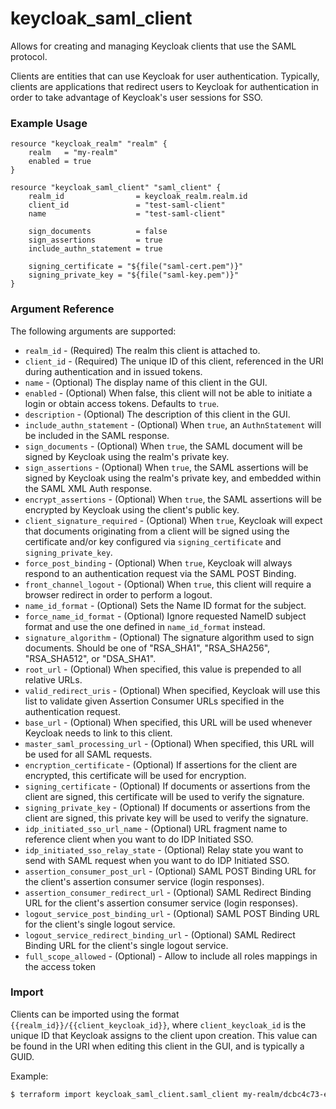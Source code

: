 # keycloak_saml_client

Allows for creating and managing Keycloak clients that use the SAML protocol.

Clients are entities that can use Keycloak for user authentication. Typically,
clients are applications that redirect users to Keycloak for authentication
in order to take advantage of Keycloak's user sessions for SSO.

### Example Usage

```hcl
resource "keycloak_realm" "realm" {
    realm   = "my-realm"
    enabled = true
}

resource "keycloak_saml_client" "saml_client" {
	realm_id                = keycloak_realm.realm.id
	client_id               = "test-saml-client"
	name                    = "test-saml-client"

	sign_documents          = false
	sign_assertions         = true
	include_authn_statement = true

	signing_certificate = "${file("saml-cert.pem")}"
	signing_private_key = "${file("saml-key.pem")}"
}
```

### Argument Reference

The following arguments are supported:

- `realm_id` - (Required) The realm this client is attached to.
- `client_id` - (Required) The unique ID of this client, referenced in the URI during authentication and in issued tokens.
- `name` - (Optional) The display name of this client in the GUI.
- `enabled` - (Optional) When false, this client will not be able to initiate a login or obtain access tokens. Defaults to `true`.
- `description` - (Optional) The description of this client in the GUI.
- `include_authn_statement` - (Optional) When `true`, an `AuthnStatement` will be included in the SAML response.
- `sign_documents` - (Optional) When `true`, the SAML document will be signed by Keycloak using the realm's private key.
- `sign_assertions` - (Optional) When `true`, the SAML assertions will be signed by Keycloak using the realm's private key, and embedded within the SAML XML Auth response.
- `encrypt_assertions` - (Optional) When `true`, the SAML assertions will be encrypted by Keycloak using the client's public key.
- `client_signature_required` - (Optional) When `true`, Keycloak will expect that documents originating from a client will be signed using the certificate and/or key configured via `signing_certificate` and `signing_private_key`.
- `force_post_binding` - (Optional) When `true`, Keycloak will always respond to an authentication request via the SAML POST Binding.
- `front_channel_logout` - (Optional) When `true`, this client will require a browser redirect in order to perform a logout.
- `name_id_format` - (Optional) Sets the Name ID format for the subject.
- `force_name_id_format` - (Optional) Ignore requested NameID subject format and use the one defined in `name_id_format` instead.
- `signature_algorithm` - (Optional) The signature algorithm used to sign documents. Should be one of "RSA_SHA1", "RSA_SHA256", "RSA_SHA512", or "DSA_SHA1".
- `root_url` - (Optional) When specified, this value is prepended to all relative URLs.
- `valid_redirect_uris` - (Optional) When specified, Keycloak will use this list to validate given Assertion Consumer URLs specified in the authentication request.
- `base_url` - (Optional) When specified, this URL will be used whenever Keycloak needs to link to this client.
- `master_saml_processing_url` - (Optional) When specified, this URL will be used for all SAML requests.
- `encryption_certificate` - (Optional) If assertions for the client are encrypted, this certificate will be used for encryption.
- `signing_certificate` - (Optional) If documents or assertions from the client are signed, this certificate will be used to verify the signature.
- `signing_private_key` - (Optional) If documents or assertions from the client are signed, this private key will be used to verify the signature.
- `idp_initiated_sso_url_name` - (Optional) URL fragment name to reference client when you want to do IDP Initiated SSO.
- `idp_initiated_sso_relay_state` - (Optional) Relay state you want to send with SAML request when you want to do IDP Initiated SSO.
- `assertion_consumer_post_url` - (Optional) SAML POST Binding URL for the client's assertion consumer service (login responses).
- `assertion_consumer_redirect_url` - (Optional) SAML Redirect Binding URL for the client's assertion consumer service (login responses).
- `logout_service_post_binding_url` - (Optional) SAML POST Binding URL for the client's single logout service.
- `logout_service_redirect_binding_url` - (Optional) SAML Redirect Binding URL for the client's single logout service.
- `full_scope_allowed` - (Optional) - Allow to include all roles mappings in the access token

### Import

Clients can be imported using the format `{{realm_id}}/{{client_keycloak_id}}`, where `client_keycloak_id` is the unique ID that Keycloak
assigns to the client upon creation. This value can be found in the URI when editing this client in the GUI, and is typically a GUID.

Example:

```bash
$ terraform import keycloak_saml_client.saml_client my-realm/dcbc4c73-e478-4928-ae2e-d5e420223352
```

